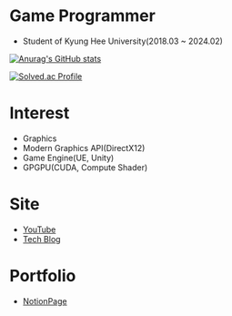 # Game Programmer
- Student of Kyung Hee University(2018.03 ~ 2024.02)

[![Anurag's GitHub stats](https://github-readme-stats.vercel.app/api?username=yuntaewoong&hide=contribs,prs,issues&theme=tokyonight)](https://github.com/anuraghazra/github-readme-stats)

[![Solved.ac Profile](http://mazassumnida.wtf/api/v2/generate_badge?boj=15ywt)](https://solved.ac/15ywt/)

# Interest
- Graphics
- Modern Graphics API(DirectX12)
- Game Engine(UE, Unity)
- GPGPU(CUDA, Compute Shader)

# Site
- [YouTube](https://www.youtube.com/channel/UC4ThKyd6K1Ha7NPBKARFqBA)
- [Tech Blog](https://velog.io/@15ywt)

# Portfolio
- [NotionPage](https://15ywt.notion.site/741ec0650a82407a8bbda5f7fec8676c)
